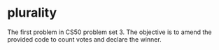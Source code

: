 # plurality
The first problem in CS50 problem set 3. The objective is to amend the provided code to count votes and declare the winner.
